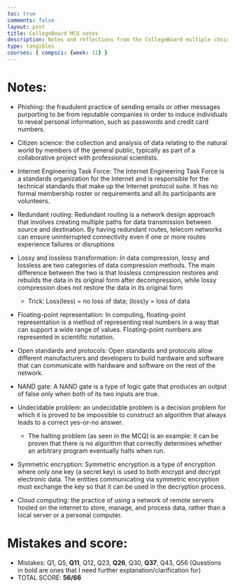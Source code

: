 ```yaml
---
toc: true
comments: false
layout: post
title: CollegeBoard MCQ notes
description: Notes and reflections from the CollegeBoard multiple choice exam.
type: tangibles
courses: { compsci: {week: 11} }
---
```


# Notes:
- Phishing: the fraudulent practice of sending emails or other messages purporting to be from reputable companies in order to induce individuals to reveal personal information, such as passwords and credit card numbers.

- Citizen science: the collection and analysis of data relating to the natural world by members of the general public, typically as part of a collaborative project with professional scientists.

- Internet Engineering Task Force: The Internet Engineering Task Force is a standards organization for the Internet and is responsible for the technical standards that make up the Internet protocol suite. It has no formal membership roster or requirements and all its participants are volunteers.

- Redundant routing: Redundant routing is a network design approach that involves creating multiple paths for data transmission between source and destination. By having redundant routes, telecom networks can ensure uninterrupted connectivity even if one or more routes experience failures or disruptions

- Lossy and lossless transformation: In data compression, lossy and lossless are two categories of data compression methods. The main difference between the two is that lossless compression restores and rebuilds the data in its original form after decompression, while lossy compression does not restore the data in its original form
    - Trick: Loss(less) = no loss of data; (loss)y = loss of data

- Floating-point representation: In computing, floating-point representation is a method of representing real numbers in a way that can support a wide range of values. Floating-point numbers are represented in scientific notation.

- Open standards and protocols: Open standards and protocols allow different manufacturers and developers to build hardware and software that can communicate with hardware and software on the rest of the network.

- NAND gate: A NAND gate is a type of logic gate that produces an output of false only when both of its two inputs are true.

- Undecidable problem: an undecidable problem is a decision problem for which it is proved to be impossible to construct an algorithm that always leads to a correct yes-or-no answer.
    - The halting problem (as seen in the MCQ) is an example: it can be proven that there is no algorithm that correctly determines whether an arbitrary program eventually halts when run.

- Symmetric encryption: Symmetric encryption is a type of encryption where only one key (a secret key) is used to both encrypt and decrypt electronic data. The entities communicating via symmetric encryption must exchange the key so that it can be used in the decryption process.

- Cloud computing: the practice of using a network of remote servers hosted on the internet to store, manage, and process data, rather than a local server or a personal computer.


# Mistakes and score:
- Mistakes: Q1, Q5, <strong>Q11</strong>, Q12, Q23, <strong>Q26</strong>, Q30, <strong>Q37</strong>, Q43, Q56 (Questions in bold are ones that I need further explanation/clarification for)
- TOTAL SCORE: <strong>56/66</strong>

